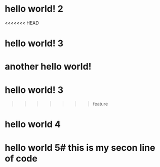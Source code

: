 # hello world! 2
<<<<<<< HEAD
# hello world! 3
another hello world!
=======
# hello world! 3
>>>>>>> feature

# hello world 4

# hello world 5# this is my secon line of code
